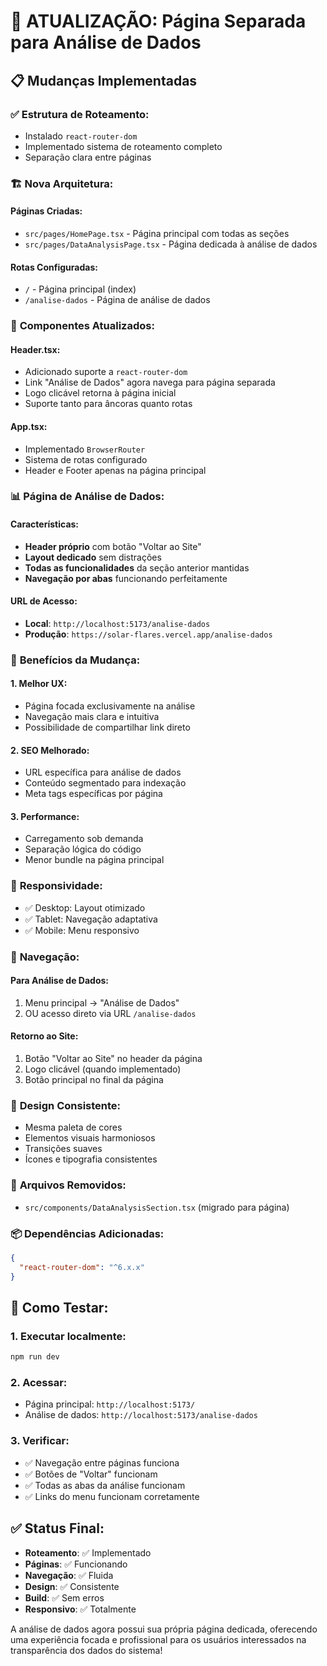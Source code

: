 # 🚀 ATUALIZAÇÃO: Página Separada para Análise de Dados

## 📋 Mudanças Implementadas

### ✅ **Estrutura de Roteamento:**
- Instalado `react-router-dom`
- Implementado sistema de roteamento completo
- Separação clara entre páginas

### 🏗️ **Nova Arquitetura:**

#### **Páginas Criadas:**
- `src/pages/HomePage.tsx` - Página principal com todas as seções
- `src/pages/DataAnalysisPage.tsx` - Página dedicada à análise de dados

#### **Rotas Configuradas:**
- `/` - Página principal (index)
- `/analise-dados` - Página de análise de dados

### 🔧 **Componentes Atualizados:**

#### **Header.tsx:**
- Adicionado suporte a `react-router-dom`
- Link "Análise de Dados" agora navega para página separada
- Logo clicável retorna à página inicial
- Suporte tanto para âncoras quanto rotas

#### **App.tsx:**
- Implementado `BrowserRouter`
- Sistema de rotas configurado
- Header e Footer apenas na página principal

### 📊 **Página de Análise de Dados:**

#### **Características:**
- **Header próprio** com botão "Voltar ao Site"
- **Layout dedicado** sem distrações
- **Todas as funcionalidades** da seção anterior mantidas
- **Navegação por abas** funcionando perfeitamente

#### **URL de Acesso:**
- **Local**: `http://localhost:5173/analise-dados`
- **Produção**: `https://solar-flares.vercel.app/analise-dados`

### 🎯 **Benefícios da Mudança:**

#### **1. Melhor UX:**
- Página focada exclusivamente na análise
- Navegação mais clara e intuitiva
- Possibilidade de compartilhar link direto

#### **2. SEO Melhorado:**
- URL específica para análise de dados
- Conteúdo segmentado para indexação
- Meta tags específicas por página

#### **3. Performance:**
- Carregamento sob demanda
- Separação lógica do código
- Menor bundle na página principal

### 📱 **Responsividade:**
- ✅ Desktop: Layout otimizado
- ✅ Tablet: Navegação adaptativa
- ✅ Mobile: Menu responsivo

### 🔄 **Navegação:**

#### **Para Análise de Dados:**
1. Menu principal → "Análise de Dados"
2. OU acesso direto via URL `/analise-dados`

#### **Retorno ao Site:**
1. Botão "Voltar ao Site" no header da página
2. Logo clicável (quando implementado)
3. Botão principal no final da página

### 🎨 **Design Consistente:**
- Mesma paleta de cores
- Elementos visuais harmoniosos
- Transições suaves
- Ícones e tipografia consistentes

### 📝 **Arquivos Removidos:**
- `src/components/DataAnalysisSection.tsx` (migrado para página)

### 📦 **Dependências Adicionadas:**
```json
{
  "react-router-dom": "^6.x.x"
}
```

## 🚀 **Como Testar:**

### **1. Executar localmente:**
```bash
npm run dev
```

### **2. Acessar:**
- Página principal: `http://localhost:5173/`
- Análise de dados: `http://localhost:5173/analise-dados`

### **3. Verificar:**
- ✅ Navegação entre páginas funciona
- ✅ Botões de "Voltar" funcionam
- ✅ Todas as abas da análise funcionam
- ✅ Links do menu funcionam corretamente

## ✅ **Status Final:**
- **Roteamento**: ✅ Implementado
- **Páginas**: ✅ Funcionando
- **Navegação**: ✅ Fluida
- **Design**: ✅ Consistente
- **Build**: ✅ Sem erros
- **Responsivo**: ✅ Totalmente

A análise de dados agora possui sua própria página dedicada, oferecendo uma experiência focada e profissional para os usuários interessados na transparência dos dados do sistema!
